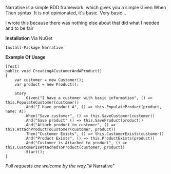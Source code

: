 Narrative is a simple BDD framework, which gives you a simple Given When Then syntax.  It is not opinionated, it's basic.  Very basic...

I wrote this because there was nothing else about that did what I needed and to be fair

**Installation**
Via NuGet

```
Install-Package Narrative
```

**Example Of Usage**

```
[Test]
public void CreatingACustomerAndAProduct()
{
    var customer = new Customer();
	var product = new Product();

    Story
    	.Given("I have a customer with basic information", () => this.PopulateCustomer(customer))
    	.And("I have product A", () => this.PopulateProduct(product, name: A))
        .When("Save customer", () => this.SaveCustomer(customer))
        .And("Save product" () => this.SaveProduct(product))
        .And("Attach product to customer", () => this.AttachProductToCustomer(customer, product))
        .Then("Customer Exists", () => this.CustomerExists(customer))
        .And("Product Exists", () => this.ProductExists(product))
        .And("Customer is Attached to product", () => this.CustomerIsAttachedToProduct(customer, product))
        .Start();
}
```
*Pull requests are welcome by the way.*"# Narrative" 
